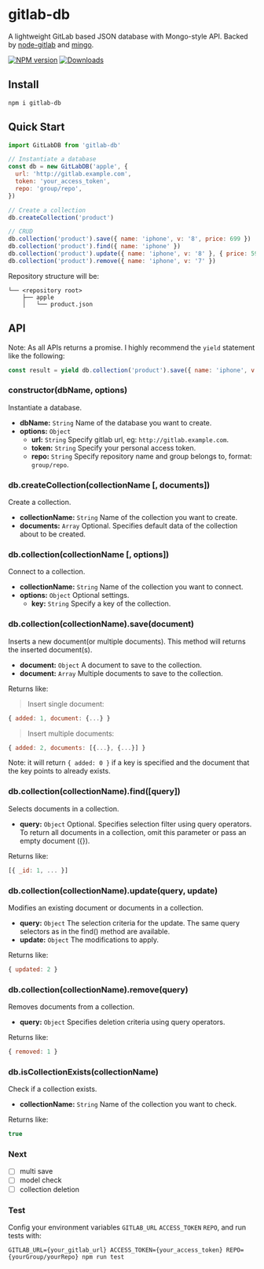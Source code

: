# gitlab-db
A lightweight GitLab based JSON database with Mongo-style API. Backed by [node-gitlab](https://github.com/node-gitlab/node-gitlab) and [mingo](https://github.com/kofrasa/mingo).

[![NPM version][npm-image]][npm-url]
[![Downloads][downloads-image]][npm-url]

[npm-url]: https://npmjs.org/package/gitlab-db
[downloads-image]: http://img.shields.io/npm/dm/gitlab-db.svg
[npm-image]: http://img.shields.io/npm/v/gitlab-db.svg

## Install

```
npm i gitlab-db
```

## Quick Start

```js
import GitLabDB from 'gitlab-db'

// Instantiate a database
const db = new GitLabDB('apple', {
  url: 'http://gitlab.example.com',
  token: 'your_access_token',
  repo: 'group/repo',
})

// Create a collection
db.createCollection('product')

// CRUD
db.collection('product').save({ name: 'iphone', v: '8', price: 699 })
db.collection('product').find({ name: 'iphone' })
db.collection('product').update({ name: 'iphone', v: '8' }, { price: 599 })
db.collection('product').remove({ name: 'iphone', v: '7' })
```

Repository structure will be:

```
└── <repository root>
    ├── apple
    │   └── product.json
```

## API

Note: As all APIs returns a promise. I highly recommend the `yield` statement like the following:

```js
const result = yield db.collection('product').save({ name: 'iphone', v: '8', price: 699 })
```

### constructor(dbName, options)

Instantiate a database.

- **dbName:** `String` Name of the database you want to create.
- **options:** `Object`
  - **url:** `String` Specify gitlab url, eg: `http://gitlab.example.com`.
  - **token:** `String` Specify your personal access token.
  - **repo:** `String` Specify repository name and group belongs to, format: `group/repo`.

### db.createCollection(collectionName [, documents])

Create a collection.

- **collectionName:** `String` Name of the collection you want to create.
- **documents:** `Array` Optional. Specifies default data of the collection about to be created.

### db.collection(collectionName [, options])

Connect to a collection.

- **collectionName:** `String` Name of the collection you want to connect.
- **options:** `Object` Optional settings.
  - **key:** `String` Specify a key of the collection.

### db.collection(collectionName).save(document)

Inserts a new document(or multiple documents). This method will returns the inserted document(s).

- **document:** `Object` A document to save to the collection.
- **document:** `Array` Multiple documents to save to the collection.

Returns like:

> Insert single document:

```js
{ added: 1, document: {...} }
```

> Insert multiple documents:

```js
{ added: 2, documents: [{...}, {...}] }
```

Note: it will return `{ added: 0 }` if a key is specified and the document that the key points to already exists.

### db.collection(collectionName).find([query])

Selects documents in a collection.

- **query:** `Object` Optional. Specifies selection filter using query operators. To return all documents in a collection, omit this parameter or pass an empty document ({}).

Returns like:

```js
[{ _id: 1, ... }]
```

### db.collection(collectionName).update(query, update)

Modifies an existing document or documents in a collection.

- **query:** `Object` The selection criteria for the update. The same query selectors as in the find() method are available.
- **update:** `Object` The modifications to apply.

Returns like:

```js
{ updated: 2 }
```

### db.collection(collectionName).remove(query)

Removes documents from a collection.

- **query:** `Object` Specifies deletion criteria using query operators.

Returns like:

```js
{ removed: 1 }
```

### db.isCollectionExists(collectionName)

Check if a collection exists.

- **collectionName:** `String` Name of the collection you want to check.

Returns like:

```js
true
```

### Next

- [ ] multi save
- [ ] model check
- [ ] collection deletion

### Test

Config your environment variables `GITLAB_URL` `ACCESS_TOKEN` `REPO`, and run tests with:

```
GITLAB_URL={your_gitlab_url} ACCESS_TOKEN={your_access_token} REPO={yourGroup/yourRepo} npm run test
```
